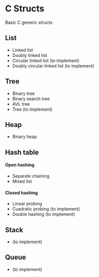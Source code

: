 # C Structs
Basic C generic structs


## List

* Linked list 
* Doubly linked list
* Circular linked list (to implement)
* Doubly circular linked list (to implement)

## Tree

* Binary tree
* Binary search tree
* AVL tree
* Tree (to implement)

## Heap

* Binary heap

## Hash table

#### Open hashing

* Separate chaining
* Mixed list

#### Closed hashing

* Linear probing
* Cuadratic probing (to implement)
* Double hashing (to implement)

## Stack

* (to implement)

## Queue

* (to implement)